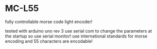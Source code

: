 # MC-L55
fully controllable morse code light encoder!

tested with arduino uno rev 3
use serial com to change the parameters at the startup so use serial monitor!
use international standards for morse encoding and 55 characters are encodable!

